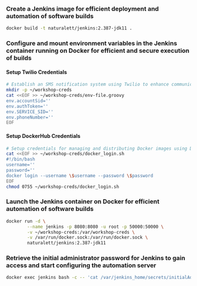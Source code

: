 ### Create a Jenkins image for efficient deployment and automation of software builds
```bash
docker build -t naturalett/jenkins:2.387-jdk11 .
```

### Configure and mount environment variables in the Jenkins container running on Docker for efficient and secure execution of builds

#### Setup Twilio Credentials
```bash
# Establish an SMS notification system using Twilio to enhance communication and improve the efficiency of the environment
mkdir -p ~/workshop-creds
cat <<EOF >> ~/workshop-creds/env-file.groovy
env.accountSid=''
env.authToken=''
env.SERVICE_SID=''
env.phoneNumber=''
EOF
```

#### Setup DockerHub Credentials
```bash
# Setup credentials for managing and distributing Docker images using DockerHub
cat <<EOF >> ~/workshop-creds/docker_login.sh
#!/bin/bash
username=''
password=''
docker login --username \$username --password \$password
EOF
chmod 0755 ~/workshop-creds/docker_login.sh
```

### Launch the Jenkins container on Docker for efficient automation of software builds
```bash
docker run -d \
        --name jenkins -p 8080:8080 -u root -p 50000:50000 \
        -v ~/workshop-creds:/var/workshop-creds \
        -v /var/run/docker.sock:/var/run/docker.sock \
        naturalett/jenkins:2.387-jdk11
```

### Retrieve the initial administrator password for Jenkins to gain access and start configuring the automation server
```bash
docker exec jenkins bash -c -- 'cat /var/jenkins_home/secrets/initialAdminPassword'
```

